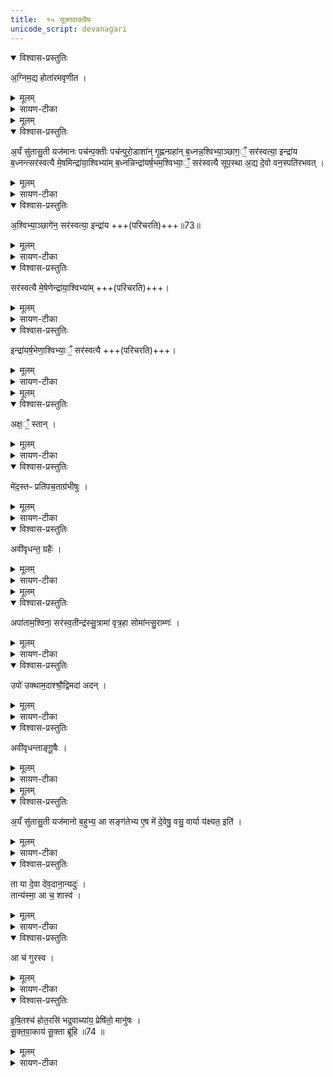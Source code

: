 ```yaml
---
title:  १५ सूक्तवाकप्रैषः
unicode_script: devanagari
---
```

<details open><summary>विश्वास-प्रस्तुतिः</summary>

अ॒ग्निम॒द्य होता॑रमवृणीत ।  
</details>

<details><summary>मूलम्</summary>

अ॒ग्निम॒द्य होता॑रमवृणीत ।  
</details>

<details><summary>सायण-टीका</summary>

(SB) 1चतुर्दशे प्रधानपशुत्रयार्था अनूयाजप्रैषा उक्ताः । अथ पञ्चदशे सूक्तवाकप्रैषोऽभिधीयते - अद्यास्मितकर्मणि अयं यजमानः अग्निरूपं दैवं होतारं होमनिष्पादकं पुरुषं अवृणीत वृतवान् ।  
</details>


<details><summary>मूलम्</summary>

अ॒यँ सु॑तासु॒ती यज॑मानः ।  
पच॑न्प॒क्तीः ।  
पच॑न्पुरो॒डाशा॑न् ।  
गृ॒ह्णन्ग्रहा॑न् ।  
ब॒ध्नन्न॒श्विभ्या॒ञ्छाग॒ँ॒ सर॑स्वत्या॒ इन्द्रा॑य ।  
ब॒ध्नन्त्सर॑स्वत्यै मे॒षमिन्द्रा॑या॒श्विभ्या॑म् ।  
ब॒ध्नन्निन्द्रा॑यर्ष॒भम॒श्विभ्या॒ँ॒ सर॑स्वत्यै ।  
सू॒प॒स्था अ॒द्य दे॒वो वन॒स्पति॑रभवत् ।  
</details>

<details open><summary>विश्वास-प्रस्तुतिः</summary>

अ॒यँ सु॑तासु॒ती यज॑मानः पच॑न्प॒क्तीः पच॑न्पुरो॒डाशा॑न्  गृ॒ह्णन्ग्रहा॑न्  ब॒ध्नन्न॒श्विभ्या॒ञ्छाग॒ँ॒ सर॑स्वत्या॒ इन्द्रा॑य ब॒ध्नन्त्सर॑स्वत्यै मे॒षमिन्द्रा॑या॒श्विभ्या॑म् ब॒ध्नन्निन्द्रा॑यर्ष॒भम॒श्विभ्या॒ँ॒ सर॑स्वत्यै सूप॒स्था अ॒द्य दे॒वो वन॒स्पति॑रभवत् ।  
</details>

<details><summary>मूलम्</summary>

अ॒यँ सु॑तासु॒ती यज॑मानः पच॑न्प॒क्तीः पच॑न्पुरो॒डाशा॑न्  गृ॒ह्णन्ग्रहा॑न्  ब॒ध्नन्न॒श्विभ्या॒ञ्छाग॒ँ॒ सर॑स्वत्या॒ इन्द्रा॑य ब॒ध्नन्त्सर॑स्वत्यै मे॒षमिन्द्रा॑या॒श्विभ्या॑म् ब॒ध्नन्निन्द्रा॑यर्ष॒भम॒श्विभ्या॒ँ॒ सर॑स्वत्यै सूप॒स्था अ॒द्य दे॒वो वन॒स्पति॑रभवत् ।  
</details>

<details><summary>सायण-टीका</summary>

कीदृशो यजमानः? सुतासुती, सुतमभिषुतं सोमसुरादि, असुतमभिषवरहितं पयःप्रभृति तदुभयमस्यास्तीति सुतासुती । किं कुर्वन्? पक्तीः पक्तव्यानि द्रव्याणि पचन् पक्वानि कुर्वन् तथा पुरोडाशान् ऐन्द्रसावित्रादीन् पचन्पक्तान्कुर्वन् ग्रहानाश्विनादीन् गृह्णन् पात्रेषु स्वीकुर्वन् योऽयं छागः तं सरस्वतीन्द्रयुक्ताभ्यामश्विभ्यां सर्वदेवार्थं यूपे बध्नन् तथा यो मेषः तं इन्द्राश्वयुक्तायै मुख्यायै सरस्वत्यै बध्नन् तथा यो वृषभः तमश्वसरस्वतीयुक्ताय मूख्यायेन्द्राय बध्नन् अद्यास्मिन्दिने वनस्पतिर्देवो यूपात्मकः सूपस्था अभवत् सुष्ठु स्थिरावस्थानयुक्तोऽभवत् ।  
</details>

<details open><summary>विश्वास-प्रस्तुतिः</summary>

अ॒श्विभ्या॒ञ्छागे॑न॒ सर॑स्वत्या॒ इन्द्रा॑य +++(परिचरति)+++॥73॥  
</details>

<details><summary>मूलम्</summary>

अ॒श्विभ्या॒ञ्छागे॑न॒ सर॑स्वत्या॒ इन्द्रा॑य +++(परिचरति)+++॥73॥  
</details>

<details><summary>सायण-टीका</summary>

सरस्वतीन्द्रयुक्ताभ्यां मुख्याभ्यामश्विभ्यां छागेन पशुना यजमानः परिचरति ।  
</details>

<details open><summary>विश्वास-प्रस्तुतिः</summary>

सर॑स्वत्यै मे॒षेणेन्द्रा॑या॒श्विभ्या॑म् +++(परिचरति)+++।  
</details>

<details><summary>मूलम्</summary>

सर॑स्वत्यै मे॒षेणेन्द्रा॑या॒श्विभ्या॑म् +++(परिचरति)+++।  
</details>

<details><summary>सायण-टीका</summary>

इन्द्राश्वियुक्तायै मुख्यायै सरस्वत्यै मेषेण पशुना परिचरति ।  
</details>

<details open><summary>विश्वास-प्रस्तुतिः</summary>

इन्द्रा॑यर्ष॒भेणा॒श्विभ्या॒ँ॒ सर॑स्वत्यै +++(परिचरति)+++।  
</details>

<details><summary>मूलम्</summary>

इन्द्रा॑यर्ष॒भेणा॒श्विभ्या॒ँ॒ सर॑स्वत्यै +++(परिचरति)+++।  
</details>

<details><summary>सायण-टीका</summary>

अश्विसरस्वतीयुक्तायेन्द्राय वृषभेण पशुना परिचरति ।  
</details>


<details><summary>मूलम्</summary>

अक्ष॒ँ॒ स्तान्मे॑द॒स्तᳶ प्रति॑पच॒ताग्र॑भीषुः ।  
</details>

<details open><summary>विश्वास-प्रस्तुतिः</summary>

अक्ष॒ँ॒ स्तान् ।  
</details>

<details><summary>मूलम्</summary>

अक्ष॒ँ॒ स्तान् ।  
</details>

<details><summary>सायण-टीका</summary>

तान्पशूनिन्द्रादयो देवा अक्षन् अशितवन्तः ।  
</details>

<details open><summary>विश्वास-प्रस्तुतिः</summary>

मे॑द॒स्तᳶ प्रति॑पच॒ताग्र॑भीषुः ।  
</details>

<details><summary>मूलम्</summary>

मे॑द॒स्तᳶ प्रति॑पच॒ताग्र॑भीषुः ।  
</details>

<details><summary>सायण-टीका</summary>

मेदस्तः मेदांसि पचता पक्वानि हवींषि प्रत्यग्रभीषुः प्रतिगृहीतवन्तः ।  
</details>

<details open><summary>विश्वास-प्रस्तुतिः</summary>

अवी॑वृधन्त॒ ग्रहैः॑ ।  
</details>

<details><summary>मूलम्</summary>

अवी॑वृधन्त॒ ग्रहैः॑ ।  
</details>

<details><summary>सायण-टीका</summary>

ग्रहैरनुष्ठितैः अवीवृधन्त वर्धित्वन्तः ।  
</details>


<details><summary>मूलम्</summary>

अपा॑ताम॒श्विना॒ सर॑स्व॒तीन्द्र॑स्सु॒त्रामा॑ वृत्र॒हा ।  
सोमा॑न्त्सु॒राम्णः॑ ।  
</details>

<details open><summary>विश्वास-प्रस्तुतिः</summary>

अपा॑ताम॒श्विना॒ सर॑स्व॒तीन्द्र॑स्सु॒त्रामा॑ वृत्र॒हा सोमा॑न्त्सु॒राम्णः॑ ।  
</details>

<details><summary>मूलम्</summary>

अपा॑ताम॒श्विना॒ सर॑स्व॒तीन्द्र॑स्सु॒त्रामा॑ वृत्र॒हा सोमा॑न्त्सु॒राम्णः॑ ।  
</details>

<details><summary>सायण-टीका</summary>

अश्विनौ देवौ सोमान् सुराम्णः सुरासदृशानि सोमद्रव्याणि अपातां पीतवन्तौ ।  
सरस्वती च पीतवती ।  
सुत्रामा वृत्रहेन्द्रश्च पीतवान् ।  
</details>

<details open><summary>विश्वास-प्रस्तुतिः</summary>

उपो॑ उक्थाम॒दाश्श्रौ॒द्विमदा॑ अदन् ।  
</details>

<details><summary>मूलम्</summary>

उपो॑ उक्थाम॒दाश्श्रौ॒द्विमदा॑ अदन् ।  
</details>

<details><summary>सायण-टीका</summary>

उपो समीपे उक्थामदाः शस्त्रवद्धर्षहेतुमन्त्रान् श्रौदश्रौषुः ।  
विमदाः विशेषेण हर्षयुक्ता अदन् भक्षितवन्तः ।  
</details>

<details open><summary>विश्वास-प्रस्तुतिः</summary>

अवी॑वृधन्ताङ्गू॒षैः ।  
</details>

<details><summary>मूलम्</summary>

अवी॑वृधन्ताङ्गू॒षैः ।  
</details>

<details><summary>सायण-टीका</summary>

आङ्गूषैरङ्गविशेषैः अवीवृधन्त सम्यग्वर्धितवन्तः ।  
</details>


<details><summary>मूलम्</summary>

त्वाम॒द्यर्ष॑ आर्षेयर्षीणान्नपादवृणीत ।  

अ॒यँ सु॑तासु॒ती यज॑मानः ।  
ब॒हुभ्य॒ आ सङ्ग॑तेभ्यः ।  
ए॒ष मे॑ दे॒वेषु॒ वसु॒ वार्या य॑क्ष्यत॒ इति॑ ।  
</details>

<details open><summary>विश्वास-प्रस्तुतिः</summary>

अ॒यँ सु॑तासु॒ती यज॑मानो ब॒हुभ्य॒ आ सङ्ग॑तेभ्य ए॒ष मे॑ दे॒वेषु॒ वसु॒ वार्या य॑क्ष्यत॒ इति॑ ।  
</details>

<details><summary>मूलम्</summary>

अ॒यँ सु॑तासु॒ती यज॑मानो ब॒हुभ्य॒ आ सङ्ग॑तेभ्य ए॒ष मे॑ दे॒वेषु॒ वसु॒ वार्या य॑क्ष्यत॒ इति॑ ।  
</details>

<details><summary>सायण-टीका</summary>

अद्यास्मिन्कर्मणि हे ऋषे! अतीन्द्रियार्थदर्शिन्? हे होतः! त्वामयं यजमानोऽवृणीत वृतवान् । आर्षेय! हे ऋषिकुलोत्पन्न । ऋषीणां नपात्! हे ऋषिनप्तः? गोत्रप्रवर्तकमृषिं प्रति चतुर्थ! इत्यर्थः । एतदुभयमप्यृषिविशेषणम् । कीदृशो यजमानः? सुतासुती अभिषुतानभिषुतद्रव्यद्वयवान् ।  
किमर्थं वृतवानिति तदुच्शते - आसंगतेभ्यो बहुभ्य आगत्यास्मिन्कर्मणि संबद्धानां बहूनां देवानामर्थे । केनाभिप्रायेण वृतवानिति सोऽभिप्राय उच्यते - एष होता मे वसु वारि पुरोडाशरूपं वसु पयस्सुरारूपं वारि च देवेष्वायक्ष्यते समन्ताद्यागं करिष्यतीति ।  
</details>

<details open><summary>विश्वास-प्रस्तुतिः</summary>

ता या दे॒वा दे॑व॒दाना॒न्यदुः॑ ।  
तान्य॑स्मा॒ आ च॒ शास्व॑ ।  
</details>

<details><summary>मूलम्</summary>

ता या दे॒वा दे॑व॒दाना॒न्यदुः॑ ।  
तान्य॑स्मा॒ आ च॒ शास्व॑ ।  
</details>

<details><summary>सायण-टीका</summary>

ता या देवदानानि यानि तानि देवेभ्यो दत्तानि हवींषि देवा अदुः ऋत्विजो दत्तवन्तः तानि सर्वाणि हविष्फलानि अस्मै यजमानाय आशास्व च सिध्यन्त्वित्येवमाशिषं च कुरु ।  
</details>

<details open><summary>विश्वास-प्रस्तुतिः</summary>

आ च॑ गुरस्व ।  
</details>

<details><summary>मूलम्</summary>

आ च॑ गुरस्व ।  
</details>

<details><summary>सायण-टीका</summary>

आगुरस्व च तत्सिद्ध्यर्थमुद्यमं च कुरु ।  
</details>

<details open><summary>विश्वास-प्रस्तुतिः</summary>

इ॒षि॒तश्च॑ होत॒रसि॑ भद्र॒वाच्या॑य॒ प्रेषि॑तो॒ मानु॑षः ।  
सू॒क्त॒वा॒काय॑ सू॒क्ता ब्रू॑हि ॥74 ॥  
</details>

<details><summary>मूलम्</summary>

इ॒षि॒तश्च॑ होत॒रसि॑ भद्र॒वाच्या॑य॒ प्रेषि॑तो॒ मानु॑षः ।  
सू॒क्त॒वा॒काय॑ सू॒क्ता ब्रू॑हि ॥74 ॥  
</details>

<details><summary>सायण-टीका</summary>

हे होतः! इषितो मयाऽभिलषितः प्रेषितश्चासि । भद्रवाच्याय कल्याणवचनाय प्रेषितो मानुषो होता त्वं सूक्तस्य वचनं वाको यस्य देवस्य सोऽयं देवः सूक्तवाकः तस्मै सूक्तवाकदेवाय सूक्ता ब्रूहि 'इदं द्यावापृथिवी' इत्वेतदनुवाकोक्ताति शोभनानि वचनानि कथय ॥



इति श्रीमत्सायणाचार्यविरचिते माधवीये वेदार्थप्रकाशे कृष्णयजुर्वेदीयतैत्तिरीयब्राह्मणभाष्ये द्वितीयाष्टके षष्ठप्रपाठके पञ्चदशोऽनुवाकः ॥

</details>

